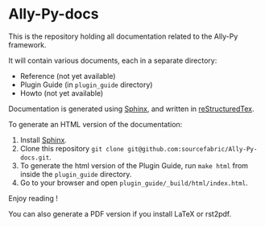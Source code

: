 Ally-Py-docs
============

This is the repository holding all documentation related to the Ally-Py framework.

It will contain various documents, each in a separate directory:

* Reference (not yet available)
* Plugin Guide (in `plugin_guide` directory)
* Howto (not yet available)

Documentation is generated using [Sphinx](http://sphinx-doc.org/), and written in [reStructuredTex](http://sphinx-doc.org/rest.html).

To generate an HTML version of the documentation: 

1. Install [Sphinx](http://sphinx-doc.org/install.html).
2. Clone this repository `git clone git@github.com:sourcefabric/Ally-Py-docs.git`.
3. To generate the html version of the Plugin Guide, run `make html` from inside the `plugin_guide` directory.
4. Go to your browser and open `plugin_guide/_build/html/index.html`.

Enjoy reading !

You can also generate a PDF version if you install LaTeX or rst2pdf.
